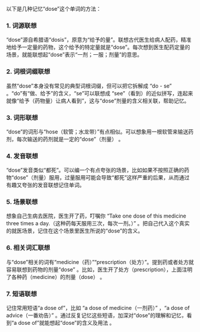 以下是几种记忆“dose”这个单词的方法：

### 1. 词源联想
“dose”源自希腊语“dosis”，原意为“给予的量”。联想古代医生给病人配药，精准地给予一定量的药物，这个给予的特定量就是“dose”。每次想到医生配药定量的场景，就能联想起“dose”表示“一剂；一服；剂量”的意思。

### 2. 词根词缀联想
虽然“dose”本身没有常见的典型词根词缀，但可以把它拆解成 “do - se” 。“do”有“做、给予”的含义，“se”可以联想成 “see”（看到）的近似拼写，连起来就像“给予（药物量）让病人看到”，这与“dose”剂量的含义相关联，帮助记忆。

### 3. 词形联想
“dose”的词形与“hose（软管；水龙带）”有点相似。可以想象用一根软管来输送药剂，每次输送的药剂就是一定的“dose”（剂量） 。

### 4. 发音联想
“dose”发音类似“都死”。可以编一个有点夸张的场景，比如如果不按照正确的药物“dose”（剂量）服用，过量服用可能会导致“都死”这样严重的后果，从而通过有趣又夸张的发音联想记住单词。

### 5. 场景联想
想象自己生病去医院，医生开了药，叮嘱你 “Take one dose of this medicine three times a day.（这种药每天服用三次，每次一剂。）” 。把自己代入这个真实的就医场景，记住在这个场景里医生所说的“dose”的含义。

### 6. 相关词汇联想
与“dose”相关的词有“medicine（药）”“prescription（处方）”。提到药或者处方就容易联想到药物的剂量“dose” 。比如，医生开了处方（prescription），上面注明了各种药（medicine）的剂量（dose） 。

### 7. 短语联想
记住常用短语“a dose of”，比如 “a dose of medicine（一剂药）” ，“a dose of advice（一番劝告）” 。通过反复记忆这些短语，加深对“dose”的理解和记忆，看到“a dose of”就能想起“dose”的含义及用法 。 